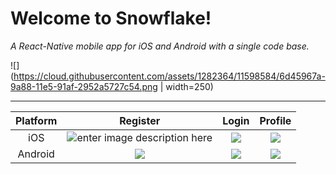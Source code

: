 Welcome to Snowflake!
===================
*A React-Native mobile app for iOS and Android with a single code base.*

![](https://cloud.githubusercontent.com/assets/1282364/11598584/6d45967a-9a88-11e5-91af-2952a5727c54.png  | width=250)


----------


| Platform| Register     | Login | Profile   |
| :------:| :-------: | :----: | :---: |
| iOS|![enter image description here](https://cloud.githubusercontent.com/assets/1282364/11598582/6d392750-9a88-11e5-9839-05127dfba96b.gif) | ![](https://cloud.githubusercontent.com/assets/1282364/11598580/6d360f02-9a88-11e5-836b-4171f789a41d.gif)|  ![](https://cloud.githubusercontent.com/assets/1282364/11598478/b2b1b5e6-9a87-11e5-8be9-37cbfa478a71.gif)   |
| Android |![](https://cloud.githubusercontent.com/assets/1282364/11598579/6d3487b8-9a88-11e5-9e95-260283a6951e.gif)    | ![](https://cloud.githubusercontent.com/assets/1282364/11598577/6d2f140e-9a88-11e5-8cd4-1ba8c9cbc603.gif)   |  ![](https://cloud.githubusercontent.com/assets/1282364/11598578/6d314ee0-9a88-11e5-9a6c-512a313535ee.gif) |

